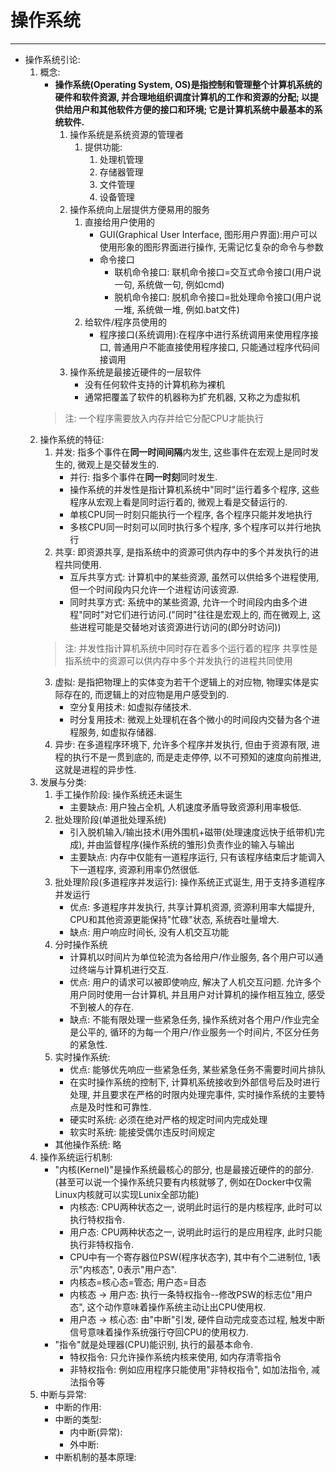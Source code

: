# 操作系统
------
* 操作系统引论:
    1. 概念: 
        * **操作系统(Operating System, OS)是指控制和管理整个计算机系统的硬件和软件资源, 并合理地组织调度计算机的工作和资源的分配; 以提供给用户和其他软件方便的接口和环境; 它是计算机系统中最基本的系统软件.**
            1. 操作系统是系统资源的管理者
                1. 提供功能:
                    1. 处理机管理
                    2. 存储器管理
                    3. 文件管理
                    4. 设备管理
            2. 操作系统向上层提供方便易用的服务
                1. 直接给用户使用的
                    * GUI(Graphical User Interface, 图形用户界面):用户可以使用形象的图形界面进行操作, 无需记忆复杂的命令与参数
                    * 命令接口
                        * 联机命令接口: 联机命令接口=交互式命令接口(用户说一句, 系统做一句, 例如cmd)
                        * 脱机命令接口: 脱机命令接口=批处理命令接口(用户说一堆, 系统做一堆, 例如.bat文件)
                2. 给软件/程序员使用的
                    * 程序接口(系统调用):在程序中进行系统调用来使用程序接口, 普通用户不能直接使用程序接口, 只能通过程序代码间接调用
            3. 操作系统是最接近硬件的一层软件
                * 没有任何软件支持的计算机称为裸机
                * 通常把覆盖了软件的机器称为扩充机器, 又称之为虚拟机
        > 注: 
        >     一个程序需要放入内存并给它分配CPU才能执行
    2. 操作系统的特征:
        1. 并发: 指多个事件在**同一时间间隔**内发生, 这些事件在宏观上是同时发生的, 微观上是交替发生的.
            * 并行: 指多个事件在**同一时刻**同时发生.
            * 操作系统的并发性是指计算机系统中"同时"运行着多个程序, 这些程序从宏观上看是同时运行着的, 微观上看是交替运行的.
            * 单核CPU同一时刻只能执行一个程序, 各个程序只能并发地执行
            * 多核CPU同一时刻可以同时执行多个程序, 多个程序可以并行地执行
        2. 共享: 即资源共享, 是指系统中的资源可供内存中的多个并发执行的进程共同使用.
            * 互斥共享方式: 计算机中的某些资源, 虽然可以供给多个进程使用, 但一个时间段内只允许一个进程访问该资源.
            * 同时共享方式: 系统中的某些资源, 允许一个时间段内由多个进程"同时"对它们进行访问.("同时"往往是宏观上的, 而在微观上, 这些进程可能是交替地对该资源进行访问的(即分时访问))
        > 注: 
        >    并发性指计算机系统中同时存在着多个运行着的程序
        >    共享性是指系统中的资源可以供内存中多个并发执行的进程共同使用
        3. 虚拟: 是指把物理上的实体变为若干个逻辑上的对应物, 物理实体是实际存在的, 而逻辑上的对应物是用户感受到的.
            * 空分复用技术: 如虚拟存储技术.
            * 时分复用技术: 微观上处理机在各个微小的时间段内交替为各个进程服务, 如虚拟存储器.
        4. 异步: 在多道程序环境下, 允许多个程序并发执行, 但由于资源有限, 进程的执行不是一贯到底的, 而是走走停停, 以不可预知的速度向前推进, 这就是进程的异步性.
    3. 发展与分类:
        1. 手工操作阶段: 操作系统还未诞生
            * 主要缺点: 用户独占全机, 人机速度矛盾导致资源利用率极低.
        2. 批处理阶段(单道批处理系统)
            * 引入脱机输入/输出技术(用外围机+磁带(处理速度远快于纸带机)完成), 并由监督程序(操作系统的雏形)负责作业的输入与输出
            * 主要缺点: 内存中仅能有一道程序运行, 只有该程序结束后才能调入下一道程序, 资源利用率仍然很低.
        3. 批处理阶段(多道程序并发运行): 操作系统正式诞生, 用于支持多道程序并发运行
            * 优点: 多道程序并发执行, 共享计算机资源, 资源利用率大幅提升, CPU和其他资源更能保持"忙碌"状态, 系统吞吐量增大.
            * 缺点: 用户响应时间长, 没有人机交互功能
        4. 分时操作系统
            * 计算机以时间片为单位轮流为各给用户/作业服务, 各个用户可以通过终端与计算机进行交互.
            * 优点: 用户的请求可以被即使响应, 解决了人机交互问题. 允许多个用户同时使用一台计算机, 并且用户对计算机的操作相互独立, 感受不到被人的存在.
            * 缺点: 不能有限处理一些紧急任务, 操作系统对各个用户/作业完全是公平的, 循环的为每一个用户/作业服务一个时间片, 不区分任务的紧急性.
        5. 实时操作系统:
            * 优点: 能够优先响应一些紧急任务, 某些紧急任务不需要时间片排队
            * 在实时操作系统的控制下, 计算机系统接收到外部信号后及时进行处理, 并且要求在严格的时限内处理完事件, 实时操作系统的主要特点是及时性和可靠性.
            * 硬实时系统: 必须在绝对严格的规定时间内完成处理
            * 软实时系统: 能接受偶尔违反时间规定
        * 其他操作系统: 略
    4. 操作系统运行机制:
        * "内核(Kernel)"是操作系统最核心的部分, 也是最接近硬件的的部分.(甚至可以说一个操作系统只要有内核就够了, 例如在Docker中仅需Linux内核就可以实现Lunix全部功能)
            * 内核态: CPU两种状态之一, 说明此时运行的是内核程序, 此时可以执行特权指令.
            * 用户态: CPU两种状态之一, 说明此时运行的是应用程序, 此时只能执行非特权指令.
            * CPU中有一个寄存器位PSW(程序状态字), 其中有个二进制位, 1表示"内核态", 0表示"用户态".
            * 内核态=核心态=管态; 用户态=目态
            * 内核态 -> 用户态: 执行一条特权指令--修改PSW的标志位"用户态", 这个动作意味着操作系统主动让出CPU使用权.
            * 用户态 -> 核心态: 由"中断"引发, 硬件自动完成变态过程, 触发中断信号意味着操作系统强行夺回CPU的使用权力.
        * "指令"就是处理器(CPU)能识别, 执行的最基本命令.
            * 特权指令: 只允许操作系统内核来使用, 如内存清零指令
            * 非特权指令: 例如应用程序只能使用"非特权指令", 如加法指令, 减法指令等
    5. 中断与异常:
        * 中断的作用:
        * 中断的类型:
            * 内中断(异常):
            * 外中断:
        * 中断机制的基本原理:
        
